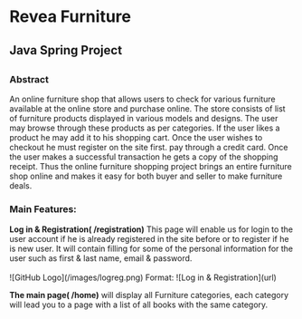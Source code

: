 <h1>Revea Furniture</h1>

<h2>Java Spring Project<h2>

  <h3>Abstract</h3>

<p>An online furniture shop that allows users to check for various furniture available at the online store and purchase online. The store consists of  list of furniture products displayed in various models and designs. 
The user may browse through these products as per categories. If the user likes a product he may add it to his shopping cart. Once the user wishes to checkout he must register on the site first.  pay through a credit card. Once the user makes a successful transaction he gets a copy of the shopping receipt. 
Thus the online furniture shopping project brings an entire furniture shop online and makes it easy for both buyer and seller to make furniture deals.</p>

  <h3>Main Features:</h3>
<b>Log in & Registration( /registration)</b>
This page will enable us for login to the user account if he is already registered in the site before or to register if he is new user. It will contain filling for some of the personal information for the user such as first & last name, email & password.<br><br>
  ![GitHub Logo](/images/logreg.png)
Format: ![Log in & Registration](url)

  <b>The main page( /home)</b>
will display all Furniture categories, each category will lead you to a page with a list of all books with the same category.<br><br>


